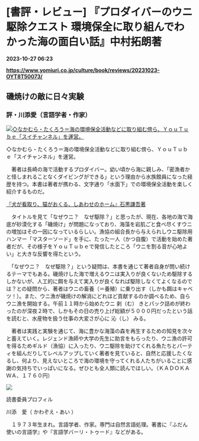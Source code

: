 # [書評・レビュー] 『プロダイバーのウニ駆除クエスト 環境保全に取り組んでわかった海の面白い話』中村拓朗著

**2023-10-27 06:23**

**https://www.yomiuri.co.jp/culture/book/reviews/20231023-OYT8T50073/**

磯焼けの敵に日々実験
----------

### 評・川添愛（言語学者・作家）

[![◇なかむら・たくろう＝海の環境保全活動などに取り組む傍ら、ＹｏｕＴｕｂｅ「スイチャンネル」を運営。](https://www.yomiuri.co.jp/media/2023/10/20231023-OYT8I50055-1.jpg)](https://www.yomiuri.co.jp/pluralphoto/20231023-OYT8I50055/)

◇なかむら・たくろう＝海の環境保全活動などに取り組む傍ら、ＹｏｕＴｕｂｅ「スイチャンネル」を運営。

　著者は長崎の海で活動するプロダイバー。幼い頃から海に親しみ、「密漁者かと怪しまれることなくダイビングができる」という理由から水族館員になった経歴を持つ。本書は著者が携わる、文字通り「水面下」での環境保全活動を楽しく紹介するものだ。

[『犬が看取り、猫がおくる、しあわせのホーム』石黒謙吾著](https://www.yomiuri.co.jp/culture/book/reviews/20231023-OYT8T50100/)

　タイトルを見て「なぜウニ？　なぜ駆除？」と思ったが、現在、各地の海で海底が砂漠化する「磯焼け」が問題になっており、海藻を岩肌ごと食べ尽くすウニの増加はその一因になっているらしい。漁協の組合長から与えられしウニ駆除用ハンマー「マスターソード」を手に、たった一人（かつ自腹）で活動を始めた著者だが、その様子をＹｏｕＴｕｂｅで発信したところ「ウニを割る音が心地よい」と大きな反響を得たという。

　「なぜウニ？　なぜ駆除？」という疑問は、本書を通じて著者自身が問い続けるテーマでもある。磯焼けした海で増えるウニは実入りが良くないため駆除するしかないが、人工的に餌を与えて実入りが良くなれば駆除しなくてよくなるのでは？との疑問から、著者はウニの畜養（＝養殖）に乗り出す（しかも餌はキャベツ！）。また、ウニ漁が磯焼けの解消にどれほど貢献するのか調べるため、自らウニ漁を開始する。午前１１時から始めたウニ 剥（む） きとパック詰めが終わったのが深夜２時で、しかもその日の売り上げ総額が５０００円だったという話を読むと、水産物を扱う仕事の大変さが心に 沁（し） みる。

　著者は実践と実験を通じて、海に豊かな海藻の森を再生するための知見を次々と蓄えていく。レジェンド漁師や大学の先生に助言をもらったり、ウニ漁の許可を得るためギルド（漁協）に入ったり、ウニ駆除を助けてくれる魚たちとパーティを組んだりしてレベルアップしていく著者を見ていると、自然と応援したくなるし、何より、見えないところで海の環境を守ってくれる人たちがいることに感謝の気持ちでいっぱいになる。ぜひとも全人類に読んでほしい。（ＫＡＤＯＫＡＷＡ、１７６０円）

![](https://www.yomiuri.co.jp/media/2023/09/bookkawazoe.jpg)

読書委員プロフィル

川添　愛（ かわぞえ・あい ）

　１９７３年生まれ。言語学者、作家。専門は自然言語処理。著書に『ふだん使いの言語学』や『言語学バーリ・トゥード』などがある。